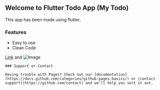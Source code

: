 ## Welcome to Flutter Todo App (My Todo)
This app has been made using flutter.


### Features
- Easy to use
- Clean Code 


[Link](url) and ![Image](src)
```
### Support or Contact

Having trouble with Pages? Check out our [documentation](https://docs.github.com/categories/github-pages-basics/) or [contact support](https://github.com/contact) and we’ll help you sort it out.
